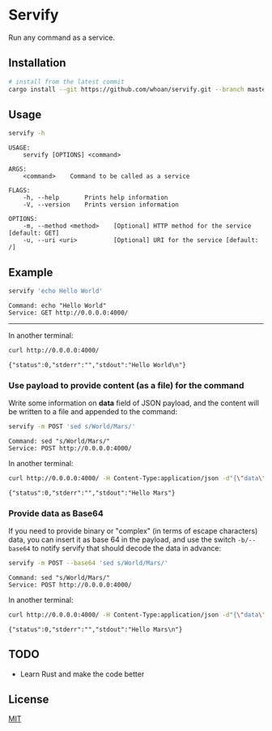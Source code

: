 # Servify

Run any command as a service.

## Installation

```bash
# install from the latest commit
cargo install --git https://github.com/whoan/servify.git --branch master
```

## Usage

```bash
servify -h
```

```
USAGE:
    servify [OPTIONS] <command>

ARGS:
    <command>    Command to be called as a service

FLAGS:
    -h, --help       Prints help information
    -V, --version    Prints version information

OPTIONS:
    -m, --method <method>    [Optional] HTTP method for the service [default: GET]
    -u, --uri <uri>          [Optional] URI for the service [default: /]
```

## Example

```bash
servify 'echo Hello World'
```
```
Command: echo "Hello World"
Service: GET http://0.0.0.0:4000/
```

-------

In another terminal:

```bash
curl http://0.0.0.0:4000/
```
```
{"status":0,"stderr":"","stdout":"Hello World\n"}
```

### Use payload to provide content (as a file) for the command

Write some information on **data** field of JSON payload, and the content will be written to a file and appended to the command:

```bash
servify -m POST 'sed s/World/Mars/'
```
```
Command: sed "s/World/Mars/"
Service: POST http://0.0.0.0:4000/
```

In another terminal:

```bash
curl http://0.0.0.0:4000/ -H Content-Type:application/json -d"{\"data\": \"Hello World\"}"
```
```
{"status":0,"stderr":"","stdout":"Hello Mars"}
```

### Provide data as Base64

If you need to provide binary or "complex" (in terms of escape characters) data, you can insert it as base 64 in the payload, and use the switch `-b/--base64` to notify servify that should decode the data in advance:

```bash
servify -m POST --base64 'sed s/World/Mars/'
```
```
Command: sed "s/World/Mars/"
Service: POST http://0.0.0.0:4000/
```

In another terminal:

```bash
curl http://0.0.0.0:4000/ -H Content-Type:application/json -d"{\"data\": \"$(base64 -w0 <<<"Hello World")\"}"
```
```
{"status":0,"stderr":"","stdout":"Hello Mars\n"}
```

## TODO

- Learn Rust and make the code better

## License

[MIT](https://github.com/whoan/servify/blob/master/LICENSE)
